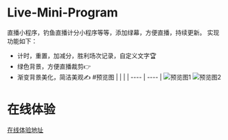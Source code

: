 # Live-Mini-Program
直播小程序，钓鱼直播计分小程序等等，添加绿幕，方便直播，持续更新。
实现功能如下：
- 计时，重置，加减分，胜利场次记录，自定义文字🏆
- 绿色背景，方便直播裁剪👉
- 渐变背景美化，简洁美观✍️
#预览图
|      |      |
| ---- | ---- |
![预览图1](https://cdn.staticaly.com/gh/Sunhaha520/picx-images-hosting@master/img/diaoyu.dvivoojnc28.webp)
![预览图2](https://cdn.staticaly.com/gh/Sunhaha520/picx-images-hosting@master/img/微信图片_20230413153320.1eqbro3htjxc.webp)

# 在线体验
[在线体验地址](https://www.wulihub.com.cn/gc/Qoy3yo/index.html)
